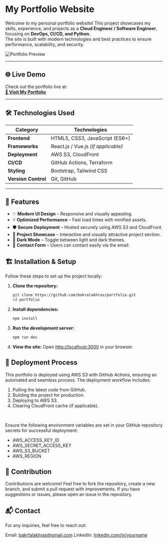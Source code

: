 # My Portfolio Website

Welcome to my personal portfolio website! This project showcases my skills, experience, and projects as a **Cloud Engineer / Software Engineer**, focusing on **DevOps, CI/CD, and Python.**  
The site is built with modern technologies and best practices to ensure performance, scalability, and security.

![Portfolio Preview](https://your-image-link-here.com/preview.png)

---

## 🌐 Live Demo

Check out the portfolio live at:  
**[🔗 Visit My Portfolio](https://d2pr1hs1r9sp2e.cloudfront.net/)**



---

## 🛠️ Technologies Used

| Category          | Technologies                                          |
|------------------|-------------------------------------------------------|
| **Frontend**      | HTML5, CSS3, JavaScript (ES6+)                         |
| **Frameworks**    | React.js / Vue.js *(if applicable)*                    |
| **Deployment**    | AWS S3, CloudFront                                     |
| **CI/CD**         | GitHub Actions, Terraform                              |
| **Styling**       | Bootstrap, Tailwind CSS                                |
| **Version Control** | Git, GitHub                                          |

---

## 🚀 Features

- ✨ **Modern UI Design** – Responsive and visually appealing.
- ⚡ **Optimized Performance** – Fast load times with minified assets.
- 🛡️ **Secure Deployment** – Hosted securely using AWS S3 and CloudFront.
- 📂 **Project Showcase** – Interactive and visually attractive project section.
- 🌙 **Dark Mode** – Toggle between light and dark themes.
- 📧 **Contact Form** – Users can contact easily via the email.

## 🏗️ Installation & Setup

Follow these steps to set up the project locally:

1. **Clone the repository:**
   ```bash
   git clone https://github.com/bakralakhras/portfolio.git
   cd portfolio
   
2. **Install dependencies:**
   ```bash
   npm install
   
3. **Run the development server:**
   ```bash
   npm run dev
4. **View the site:**
   Open [http://localhost:3000](http://localhost:3000) in your browser.

## 🚀 Deployment Process

This portfolio is deployed using AWS S3 with GitHub Actions, ensuring an automated and seamless process. The deployment workflow includes:
1. Pulling the latest code from GitHub.
2. Building the project for production.
3. Deploying to AWS S3.
4. Clearing CloudFront cache (if applicable).
<br>

Ensure the following environment variables are set in your GitHub repository secrets for successful deployment:
* AWS_ACCESS_KEY_ID
* AWS_SECRET_ACCESS_KEY
* AWS_S3_BUCKET
* AWS_REGION

## 🤝 Contribution
Contributions are welcome! Feel free to fork the repository, create a new branch, and submit a pull request with improvements. If you have suggestions or issues, please open an issue in the repository.

## 📬 Contact
For any inquiries, feel free to reach out:

Email: [bakrfalakhras@gmail.com](bakrfalakhras@gmail.com)
LinkedIn: [linkedin.com/in/yourname](https://www.linkedin.com/in/bakr-alakhras/)
